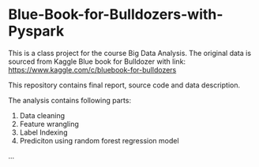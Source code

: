 # Blue-Book-for-Bulldozers-with-Pyspark
This is a class project for the course Big Data Analysis. The original data is sourced from Kaggle Blue book for Bulldozer with link: 
https://www.kaggle.com/c/bluebook-for-bulldozers

This repository contains final report, source code and data description.

The analysis contains following parts:
1. Data cleaning
2. Feature wrangling
3. Label Indexing
4. Prediciton using random forest regression model

...

